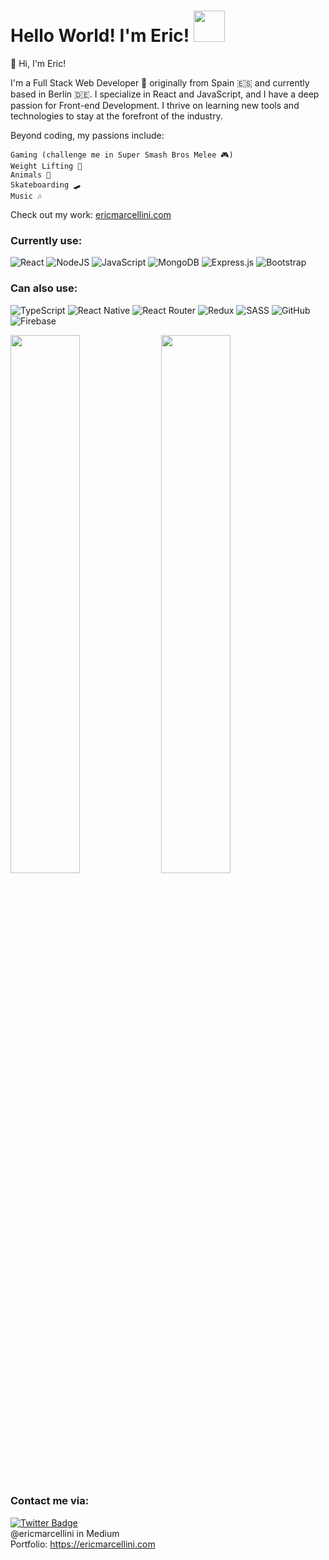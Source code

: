 # Hello World! I'm Eric! <img src="https://media.giphy.com/media/mGcNjsfWAjY5AEZNw6/giphy.gif" width="50">

  
👋 Hi, I'm Eric!

I'm a Full Stack Web Developer 🚀 originally from Spain 🇪🇸 and currently based in Berlin 🇩🇪. I specialize in React and JavaScript, and I have a deep passion for Front-end Development. I thrive on learning new tools and technologies to stay at the forefront of the industry.

Beyond coding, my passions include:

    Gaming (challenge me in Super Smash Bros Melee 🎮)
    Weight Lifting 💪
    Animals 🐾
    Skateboarding 🛹
    Music 🎶

Check out my work: [ericmarcellini.com](https://ericmarcellini.com)
 


### Currently use:
![React](https://img.shields.io/badge/react-%2320232a.svg?style=for-the-badge&logo=react&logoColor=%2361DAFB)
![NodeJS](https://img.shields.io/badge/node.js-6DA55F?style=for-the-badge&logo=node.js&logoColor=white)
![JavaScript](https://img.shields.io/badge/javascript-%23323330.svg?style=for-the-badge&logo=javascript&logoColor=%23F7DF1E)
![MongoDB](https://img.shields.io/badge/MongoDB-%234ea94b.svg?style=for-the-badge&logo=mongodb&logoColor=white)
![Express.js](https://img.shields.io/badge/express.js-%23404d59.svg?style=for-the-badge&logo=express&logoColor=%2361DAFB)
![Bootstrap](https://img.shields.io/badge/bootstrap-%23563D7C.svg?style=for-the-badge&logo=bootstrap&logoColor=white)


### Can also use:
![TypeScript](https://img.shields.io/badge/typescript-%23007ACC.svg?style=for-the-badge&logo=typescript&logoColor=white)
![React Native](https://img.shields.io/badge/react_native-%2320232a.svg?style=for-the-badge&logo=react&logoColor=%2361DAFB)
![React Router](https://img.shields.io/badge/React_Router-CA4245?style=for-the-badge&logo=react-router&logoColor=white)
![Redux](https://img.shields.io/badge/redux-%23593d88.svg?style=for-the-badge&logo=redux&logoColor=white)
![SASS](https://img.shields.io/badge/SASS-hotpink.svg?style=for-the-badge&logo=SASS&logoColor=white)
![GitHub](https://img.shields.io/badge/github-%23121011.svg?style=for-the-badge&logo=github&logoColor=white)
![Firebase](https://img.shields.io/badge/firebase-%23039BE5.svg?style=for-the-badge&logo=firebase)


<img width="47%" src="https://github-readme-stats.vercel.app/api?username=ericmarcellini&show_icons=true&theme=radical" />
<img width="47%" src="https://github-readme-stats.vercel.app/api/top-langs/?username=ericmarcellini&layout=compact" />




### Contact me via:
[![Twitter Badge](https://img.shields.io/badge/-@EricLearnsCode-1ca0f1?style=flat-square&labelColor=1ca0f1&logo=twitter&logoColor=white&link=https://twitter.com/EricLearnsCode)](https://twitter.com/EricLearnsCode) <br>
@ericmarcellini in Medium <br>
Portfolio: https://ericmarcellini.com <br>
